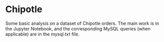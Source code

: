# Chipotle
Some basic analysis on a dataset of Chipotle orders. The main work is in the Jupyter Notebook, and the corresponding MySQL queries (when applicable) are in the mysql.txt file.
